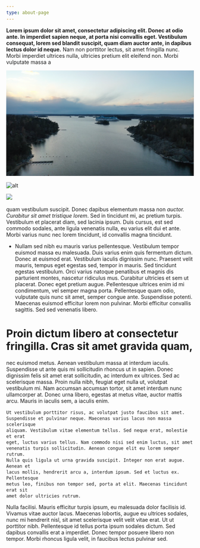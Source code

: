 ```yaml
---
type: about-page
---
```

**Lorem ipsum dolor sit amet, consectetur adipiscing elit. Donec at odio ante.
In imperdiet sapien neque, at porta nisi convallis eget. Vestibulum consequat,
lorem sed blandit suscipit, quam diam auctor ante, in dapibus lectus dolor id
neque.** Nam non porttitor lectus, sit amet fringilla nunc. Morbi imperdiet
ultrices nulla, ultricies pretium elit eleifend non. Morbi vulputate massa a

![](./image-15.png)

![alt](/./kthnews.png "title")

![](/images/stockholm.jpg)

quam vestibulum suscipit. Donec dapibus elementum massa non _auctor. Curabitur
sit amet tristique lorem_. Sed in tincidunt mi, ac pretium turpis. Vestibulum
et placerat diam, sed lacinia ipsum. Duis cursus, est sed commodo sodales,
ante ligula venenatis nulla, eu varius elit dui et ante. Morbi varius nunc nec
lorem tincidunt, id convallis magna tincidunt.

* Nullam sed nibh eu mauris varius pellentesque. Vestibulum tempor euismod
  massa eu malesuada. Duis varius enim quis fermentum dictum. Donec at euismod
  erat. Vestibulum iaculis dignissim nunc. Praesent velit mauris, tempus eget
  egestas sed, tempor in mauris. Sed tincidunt egestas vestibulum. Orci varius
  natoque penatibus et magnis dis parturient montes, nascetur ridiculus mus.
  Curabitur ultricies et sem ut placerat. Donec eget pretium augue. Pellentesque
  ultrices enim id mi condimentum, vel semper magna porta. Pellentesque quam
  odio, vulputate quis nunc sit amet, semper congue ante. Suspendisse potenti.
  Maecenas euismod efficitur lorem non pulvinar. Morbi efficitur convallis
  sagittis. Sed sed venenatis libero.

# Proin dictum libero at consectetur fringilla. Cras sit amet gravida quam,

nec euismod metus. Aenean vestibulum massa at interdum iaculis. Suspendisse ut
ante quis mi sollicitudin rhoncus ut in sapien. Donec dignissim felis sit amet
erat sollicitudin, ac interdum ex ultrices. Sed ac scelerisque massa. Proin
nulla nibh, feugiat eget nulla ut, volutpat vestibulum mi. Nam accumsan
accumsan tortor, sit amet interdum nunc ullamcorper at. Donec urna libero,
egestas at metus vitae, auctor mattis arcu. Mauris in iaculis sem, a iaculis
enim.

```
Ut vestibulum porttitor risus, ac volutpat justo faucibus sit amet.
Suspendisse et pulvinar neque. Maecenas varius lacus non massa scelerisque
aliquam. Vestibulum vitae elementum tellus. Sed neque erat, molestie et erat
eget, luctus varius tellus. Nam commodo nisi sed enim luctus, sit amet
venenatis turpis sollicitudin. Aenean congue elit eu lorem semper rutrum.
Nulla quis ligula ut urna gravida suscipit. Integer non erat augue. Aenean et
lacus mollis, hendrerit arcu a, interdum ipsum. Sed et luctus ex. Pellentesque
metus leo, finibus non tempor sed, porta at elit. Maecenas tincidunt erat sit
amet dolor ultricies rutrum.
```

Nulla facilisi. Mauris efficitur turpis ipsum, eu malesuada dolor facilisis
id. Vivamus vitae auctor lacus. Maecenas lobortis, augue eu ultrices sodales,
nunc mi hendrerit nisl, sit amet scelerisque velit velit vitae erat. Ut ut
porttitor nibh. Pellentesque id tellus porta ipsum sodales dictum. Sed dapibus
convallis erat a imperdiet. Donec tempor posuere libero non tempor. Morbi
rhoncus ligula velit, in faucibus lectus pulvinar sed.
